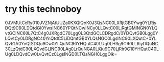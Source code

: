 # try this technoboy

0JVMUtCcRy010JVZNjAtUUZa0KXQlQoK0J3QsNC00LXRjtGB0Ywg0YLRiyDQt9C90LDQtdGI0YwsINC60YPQtNCwINCy0LLQvtC00LjRgtGMINGN0YLQvtGCINC60L7QtC4g0JXRgdC70Lgg0L3QtdGCLCDRgdC/0YDQvtGB0Lgg0YLQvtCy0LDRgNC40YnQtdC5LiDQmtGB0YLQsNGC0LgsINC90LXQutC+0YLQvtGA0YvQtSDQu9Cw0YLQuNC90YHQutC40LUg0LHRg9C60LLRiyDQuNC30LzQtdC90LXQvdGLINC90LAg0LrQuNGA0LjQu9C70LjRh9C10YHQutC40LUg0LDQvdCw0LvQvtCz0LgsINGD0LTQsNGH0LggOik=
